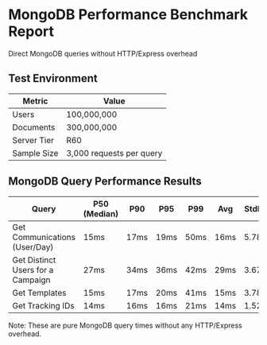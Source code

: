 # MongoDB Performance Benchmark Report

Direct MongoDB queries without HTTP/Express overhead

## Test Environment

| Metric | Value |
|--------|--------|
| Users | 100,000,000 |
| Documents | 300,000,000 |
| Server Tier | R60 |
| Sample Size | 3,000 requests per query |

## MongoDB Query Performance Results

| Query | P50 (Median) | P90 | P95 | P99 | Avg | StdDev |
|-------|--------------|-----|-----|-----|-----|--------|
| Get Communications (User/Day) | 15ms | 17ms | 19ms | 50ms | 16ms | 5.78ms |
| Get Distinct Users for a Campaign | 27ms | 34ms | 36ms | 42ms | 29ms | 3.67ms |
| Get Templates | 15ms | 17ms | 20ms | 41ms | 15ms | 3.78ms |
| Get Tracking IDs | 14ms | 16ms | 16ms | 21ms | 14ms | 1.52ms |

Note: These are pure MongoDB query times without any HTTP/Express overhead.